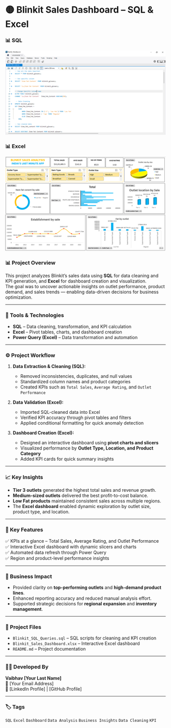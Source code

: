 # 🟡 Blinkit Sales Dashboard – SQL & Excel
### 📊 SQL 
![Blinkit Sales Dashboard Preview](SQL.png)

### 📊 Excel

![Blinkit Sales Dashboard Preview](Excel.png)

### 📊 Project Overview  
This project analyzes Blinkit’s sales data using **SQL** for data cleaning and KPI generation, and **Excel** for dashboard creation and visualization.  
The goal was to uncover actionable insights on outlet performance, product demand, and sales trends — enabling data-driven decisions for business optimization.

---

### 🧮 Tools & Technologies  
- **SQL** – Data cleaning, transformation, and KPI calculation  
- **Excel** – Pivot tables, charts, and dashboard creation  
- **Power Query (Excel)** – Data transformation and automation  

---

### ⚙️ Project Workflow  
1. **Data Extraction & Cleaning (SQL):**  
   - Removed inconsistencies, duplicates, and null values  
   - Standardized column names and product categories  
   - Created KPIs such as `Total Sales`, `Average Rating`, and `Outlet Performance`

2. **Data Validation (Excel):**  
   - Imported SQL-cleaned data into Excel  
   - Verified KPI accuracy through pivot tables and filters  
   - Applied conditional formatting for quick anomaly detection  

3. **Dashboard Creation (Excel):**  
   - Designed an interactive dashboard using **pivot charts and slicers**  
   - Visualized performance by **Outlet Type, Location, and Product Category**  
   - Added KPI cards for quick summary insights  

---

### 📈 Key Insights  
- **Tier 3 outlets** generated the highest total sales and revenue growth.  
- **Medium-sized outlets** delivered the best profit-to-cost balance.  
- **Low Fat products** maintained consistent sales across multiple regions.  
- The **Excel dashboard** enabled dynamic exploration by outlet size, product type, and location.  

---

### 🚀 Key Features  
✅ KPIs at a glance – Total Sales, Average Rating, and Outlet Performance  
✅ Interactive Excel dashboard with dynamic slicers and charts  
✅ Automated data refresh through Power Query  
✅ Region and product-level performance insights  

---

### 🧭 Business Impact  
- Provided clarity on **top-performing outlets** and **high-demand product lines**.  
- Enhanced reporting accuracy and reduced manual analysis effort.  
- Supported strategic decisions for **regional expansion** and **inventory management**.  

---

### 📂 Project Files  
- `Blinkit_SQL_Queries.sql` – SQL scripts for cleaning and KPI creation  
- `Blinkit_Sales_Dashboard.xlsx` – Interactive Excel dashboard  
- `README.md` – Project documentation  

---

### 🧑‍💻 Developed By  
**Vaibhav [Your Last Name]**  
📧 [Your Email Address]  
🔗 [LinkedIn Profile] | [GitHub Profile]

---

### 🏷️ Tags  
`SQL` `Excel` `Dashboard` `Data Analysis` `Business Insights` `Data Cleaning` `KPI`

